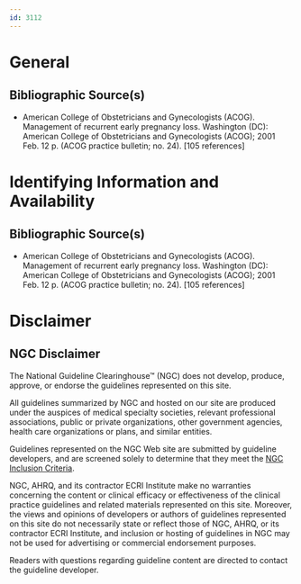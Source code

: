 ```yaml
---
id: 3112
---
```


# General

## Bibliographic Source(s)

- American College of Obstetricians and Gynecologists (ACOG). Management of recurrent early pregnancy loss. Washington (DC): American College of Obstetricians and Gynecologists (ACOG); 2001 Feb. 12 p. (ACOG practice bulletin; no. 24). [105 references]

# Identifying Information and Availability

## Bibliographic Source(s)

- American College of Obstetricians and Gynecologists (ACOG). Management of recurrent early pregnancy loss. Washington (DC): American College of Obstetricians and Gynecologists (ACOG); 2001 Feb. 12 p. (ACOG practice bulletin; no. 24). [105 references]

# Disclaimer

## NGC Disclaimer

The National Guideline Clearinghouse™ (NGC) does not develop, produce, approve, or endorse the guidelines represented on this site.

All guidelines summarized by NGC and hosted on our site are produced under the auspices of medical specialty societies, relevant professional associations, public or private organizations, other government agencies, health care organizations or plans, and similar entities.

Guidelines represented on the NGC Web site are submitted by guideline developers, and are screened solely to determine that they meet the [NGC Inclusion Criteria](/help-and-about/summaries/inclusion-criteria).

NGC, AHRQ, and its contractor ECRI Institute make no warranties concerning the content or clinical efficacy or effectiveness of the clinical practice guidelines and related materials represented on this site. Moreover, the views and opinions of developers or authors of guidelines represented on this site do not necessarily state or reflect those of NGC, AHRQ, or its contractor ECRI Institute, and inclusion or hosting of guidelines in NGC may not be used for advertising or commercial endorsement purposes.

Readers with questions regarding guideline content are directed to contact the guideline developer.

